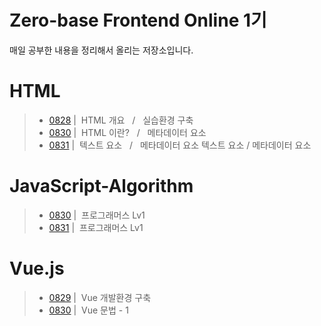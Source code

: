 # Zero-base Frontend Online 1기
매일 공부한 내용을 정리해서 올리는 저장소입니다. <Br>
# HTML
> - [0828](./Html/0828.md) | &nbsp;HTML 개요 &nbsp; / &nbsp; 실습환경 구축
> - [0830](./Html/0830.md) | &nbsp;HTML 이란? &nbsp; / &nbsp; 메타데이터 요소
> - [0831](./Html/0831.md) | &nbsp;텍스트 요소 &nbsp; / &nbsp; 메타데이터 요소
텍스트 요소 / 메타데이터 요소
# JavaScript-Algorithm
> - <a href='https://github.com/ysh2987/JavaScript-Algorithm/blob/master/README/0830.md'>0830</a> | &nbsp;프로그래머스 Lv1 
> - <a href='https://github.com/ysh2987/JavaScript-Algorithm/blob/master/README/0831.md'>0831</a> | &nbsp;프로그래머스 Lv1 
# Vue.js
> - <a href='https://github.com/ysh2987/Vue.js/blob/master/README/0829.md'>0829</a> | &nbsp;Vue 개발환경 구축
> - <a href='https://github.com/ysh2987/Vue.js/blob/master/README/0830.md'>0830</a> | &nbsp;Vue 문법 - 1
